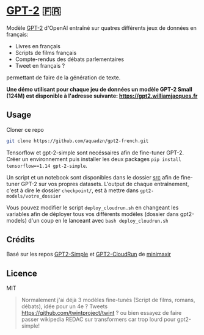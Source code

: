 # [GPT-2](https://gpt2.williamjacques.fr/) :fr:

Modèle [GPT-2](https://github.com/openai/gpt-2) d'OpenAI entraîné sur quatres différents jeux de données en français:

- Livres en français
- Scripts de films français
- Compte-rendus des débats parlementaires
- Tweet en français ?

permettant de faire de la génération de texte.


**Une démo utilisant pour chaque jeu de données un modèle GPT-2 Small (124M) est disponible à l'adresse suivante: https://gpt2.williamjacques.fr**


## Usage

Cloner ce repo
```bash
git clone https://github.com/aquadzn/gpt2-french.git
```

Tensorflow et gpt-2-simple sont necéssaires afin de fine-tuner GPT-2. Créer un environnement puis installer les deux packages ```pip install tensorflow==1.14 gpt-2-simple```.

Un script et un notebook sont disponibles dans le dossier [src](https://github.com/aquadzn/gpt2-french/tree/master/src) afin de fine-tuner GPT-2 sur vos propres datasets. 
L'output de chaque entraînement, c'est à dire le dossier ```checkpoint/```, est à mettre dans ```gpt2-models/votre_dossier```

Vous pouvez modifier le script ```deploy_cloudrun.sh``` en changeant les variables afin de déployer tous vos différents modèles (dossier dans gpt2-models) d'un coup en le lanceant avec ```bash deploy_cloudrun.sh```


## Crédits
Basé sur les repos [GPT2-Simple](https://github.com/minimaxir/gpt-2-simple) et [GPT2-CloudRun](https://github.com/minimaxir/gpt-2-cloud-run) de [minimaxir](https://github.com/minimaxir)



## Licence
MIT


>Normalement j'ai déjà 3 modèles fine-tunés (Script de films, romans, débats), idée pour un 4e ? Tweets https://github.com/twintproject/twint ? ou bien essayez de faire passer wikipedia REDAC sur transformers car trop lourd pour gpt2-simple!
